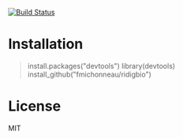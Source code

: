 [![Build Status](https://travis-ci.org/fmichonneau/ridigbio.png?branch=master)](https://travis-ci.org/fmichonneau/ridigbio)

# Installation

> install.packages("devtools")
> library(devtools)
> install_github("fmichonneau/ridigbio")

# License

MIT
